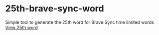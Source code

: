 # 25th-brave-sync-word
Simple tool to generate the 25th word for Brave Sync time limited words
[View 25th word](https://imanasaziz.github.io/25th-brave-sync-word/)
